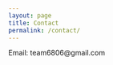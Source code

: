 ```yaml
---
layout: page
title: Contact
permalink: /contact/
---
```


Email: <span style="unicode-bidi:bidi-override; direction: rtl;">moc.liamg@6086maet</span>
